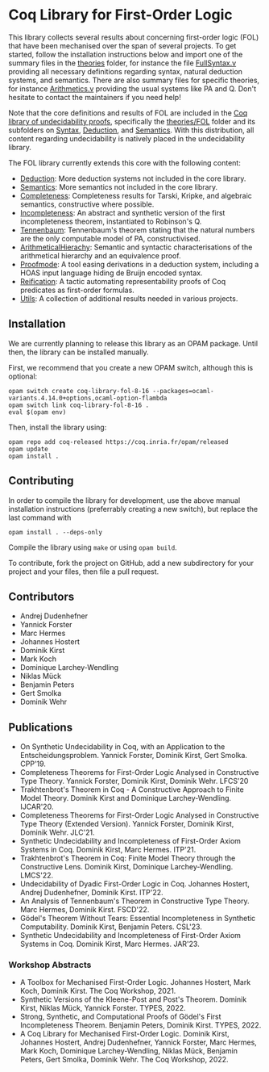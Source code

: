 # Coq Library for First-Order Logic

This library collects several results about concerning first-order logic (FOL) that have been mechanised over the span of several projects. To get started, follow the installation instructions below and import one of the summary files in the [theories](theories) folder, for instance the file [FullSyntax.v](theories/FullSyntax.v) providing all necessary definitions regarding syntax, natural deduction systems, and semantics. There are also summary files for specific theories, for instance [Arithmetics.v](theories/Arithmetics.v) providing the usual systems like PA and Q. Don't hesitate to contact the maintainers if you need help!

Note that the core definitions and results of FOL are included in the [Coq library of undecidability proofs](https://github.com/uds-psl/coq-library-undecidability), specifically the [theories/FOL](https://github.com/uds-psl/coq-library-undecidability/tree/coq-8.16/theories/FOL) folder and its subfolders on [Syntax](https://github.com/uds-psl/coq-library-undecidability/tree/coq-8.16/theories/FOL/Syntax), [Deduction](https://github.com/uds-psl/coq-library-undecidability/tree/coq-8.16/theories/FOL/Deduction), and [Semantics](https://github.com/uds-psl/coq-library-undecidability/tree/coq-8.16/theories/FOL/Semantics). With this distribution, all content regarding undecidability is natively placed in the undecidability library.

The FOL library currently extends this core with the following content:

- [Deduction](Deduction): More deduction systems not included in the core library.
- [Semantics](Semantics): More semantics not included in the core library.
- [Completeness](Completeness): Completeness results for Tarski, Kripke, and algebraic semantics, constructive where possible.
- [Incompleteness](Incompleteness): An abstract and synthetic version of the first incompleteness theorem, instantiated to Robinson's Q.
- [Tennenbaum](Tennenbaum): Tennenbaum's theorem stating that the natural numbers are the only computable model of PA, constructivised.
- [ArithmeticalHierachy](ArithmeticalHierarchy): Semantic and syntactic characterisations of the arithmetical hierarchy and an equivalence proof.
- [Proofmode](Proofmode): A tool easing derivations in a deduction system, including a HOAS input language hiding de Bruijn encoded syntax.
- [Reification](Reification): A tactic automating representability proofs of Coq predicates as first-order formulas.
- [Utils](Utils): A collection of additional results needed in various projects.

## Installation

We are currently planning to release this library as an OPAM package. Until then, the library can be installed manually.

First, we recommend that you create a new OPAM switch, although this is optional:

```
opam switch create coq-library-fol-8-16 --packages=ocaml-variants.4.14.0+options,ocaml-option-flambda
opam switch link coq-library-fol-8-16 .
eval $(opam env)
```

Then, install the library using:

```
opam repo add coq-released https://coq.inria.fr/opam/released
opam update
opam install .
```

## Contributing

In order to compile the library for development, use the above manual installation instructions (preferrably creating a new switch), but replace the last command with
```
opam install . --deps-only
```

Compile the library using `make` or using `opam build`.

To contribute, fork the project on GitHub, add a new subdirectory for your project and your files, then file a pull request.


## Contributors

- Andrej Dudenhefner
- Yannick Forster
- Marc Hermes
- Johannes Hostert
- Dominik Kirst
- Mark Koch
- Dominique Larchey-Wendling
- Niklas Mück
- Benjamin Peters
- Gert Smolka
- Dominik Wehr

## Publications

- On Synthetic Undecidability in Coq, with an Application to the Entscheidungsproblem. Yannick Forster, Dominik Kirst, Gert Smolka. CPP'19.
- Completeness Theorems for First-Order Logic Analysed in Constructive Type Theory. Yannick Forster, Dominik Kirst, Dominik Wehr. LFCS'20
- Trakhtenbrot's Theorem in Coq - A Constructive Approach to Finite Model Theory. Dominik Kirst and Dominique Larchey-Wendling. IJCAR'20.
- Completeness Theorems for First-Order Logic Analysed in Constructive Type Theory (Extended Version). Yannick Forster, Dominik Kirst, Dominik Wehr. JLC'21.
- Synthetic Undecidability and Incompleteness of First-Order Axiom Systems in Coq. Dominik Kirst, Marc Hermes. ITP'21.
- Trakhtenbrot's Theorem in Coq: Finite Model Theory through the Constructive Lens. Dominik Kirst, Dominique Larchey-Wendling. LMCS'22.
- Undecidability of Dyadic First-Order Logic in Coq. Johannes Hostert, Andrej Dudenhefner, Dominik Kirst. ITP'22.
- An Analysis of Tennenbaum's Theorem in Constructive Type Theory. Marc Hermes, Dominik Kirst. FSCD'22.
- Gödel's Theorem Without Tears: Essential Incompleteness in Synthetic Computability. Dominik Kirst, Benjamin Peters. CSL'23.
- Synthetic Undecidability and Incompleteness of First-Order Axiom Systems in Coq. Dominik Kirst, Marc Hermes. JAR'23.

### Workshop Abstracts

- A Toolbox for Mechanised First-Order Logic. Johannes Hostert, Mark Koch, Dominik Kirst. The Coq Workshop, 2021.
- Synthetic Versions of the Kleene-Post and Post's Theorem. Dominik Kirst, Niklas Mück, Yannick Forster. TYPES, 2022.
- Strong, Synthetic, and Computational Proofs of Gödel's First Incompleteness Theorem. Benjamin Peters, Dominik Kirst. TYPES, 2022.
- A Coq Library for Mechanised First-Order Logic. Dominik Kirst, Johannes Hostert, Andrej Dudenhefner, Yannick Forster, Marc Hermes, Mark Koch, Dominique Larchey-Wendling, Niklas Mück, Benjamin Peters, Gert Smolka, Dominik Wehr. The Coq Workshop, 2022.
